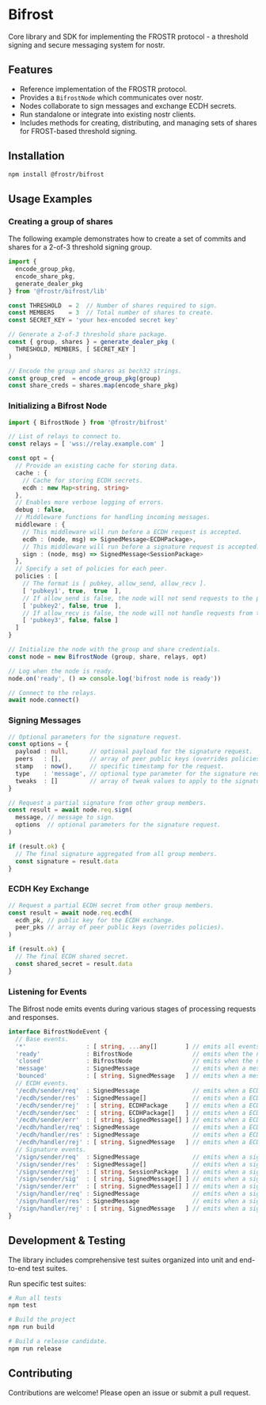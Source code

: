 # Bifrost

Core library and SDK for implementing the FROSTR protocol - a threshold signing and secure messaging system for nostr.

## Features

* Reference implementation of the FROSTR protocol.
* Provides a `BifrostNode` which communicates over nostr.
* Nodes collaborate to sign messages and exchange ECDH secrets.
* Run standalone or integrate into existing nostr clients.
* Includes methods for creating, distributing, and managing sets of shares for FROST-based threshold signing.

## Installation

```bash
npm install @frostr/bifrost
```

## Usage Examples

### Creating a group of shares

The following example demonstrates how to create a set of commits and shares for a 2-of-3 threshold signing group.

```ts
import {
  encode_group_pkg,
  encode_share_pkg,
  generate_dealer_pkg
} from '@frostr/bifrost/lib'

const THRESHOLD  = 2  // Number of shares required to sign.
const MEMBERS    = 3  // Total number of shares to create.
const SECRET_KEY = 'your hex-encoded secret key'

// Generate a 2-of-3 threshold share package.
const { group, shares } = generate_dealer_pkg (
  THRESHOLD, MEMBERS, [ SECRET_KEY ]
)

// Encode the group and shares as bech32 strings.
const group_cred  = encode_group_pkg(group)
const share_creds = shares.map(encode_share_pkg)
```

### Initializing a Bifrost Node

```ts
import { BifrostNode } from '@frostr/bifrost'

// List of relays to connect to.
const relays = [ 'wss://relay.example.com' ]

const opt = {
  // Provide an existing cache for storing data.
  cache : {
    // Cache for storing ECDH secrets.
    ecdh : new Map<string, string>
  },
  // Enables more verbose logging of errors.
  debug : false,
  // Middleware functions for handling incoming messages.
  middleware : {
    // This middleware will run before a ECDH request is accepted.
    ecdh : (node, msg) => SignedMessage<ECDHPackage>,
    // This middleware will run before a signature request is accepted.
    sign : (node, msg) => SignedMessage<SessionPackage>
  },
  // Specify a set of policies for each peer.
  policies : [
    // The format is [ pubkey, allow_send, allow_recv ].
    [ 'pubkey1', true,  true  ],
    // If allow_send is false, the node will not send requests to the peer.
    [ 'pubkey2', false, true  ],
    // If allow_recv is false, the node will not handle requests from the peer.
    [ 'pubkey3', false, false ]
  ]
}

// Initialize the node with the group and share credentials.
const node = new BifrostNode (group, share, relays, opt)

// Log when the node is ready.
node.on('ready', () => console.log('bifrost node is ready'))

// Connect to the relays.
await node.connect()
```

### Signing Messages

```ts
// Optional parameters for the signature request.
const options = {
  payload : null,      // optional payload for the signature request.
  peers   : [],        // array of peer public keys (overrides policies).
  stamp   : now(),     // specific timestamp for the request.
  type    : 'message', // optional type parameter for the signature request.
  tweaks  : []         // array of tweak values to apply to the signature.
}

// Request a partial signature from other group members.
const result = await node.req.sign(
  message, // message to sign.
  options  // optional parameters for the signature request.
)

if (result.ok) {
  // The final signature aggregated from all group members.
  const signature = result.data
}
```

### ECDH Key Exchange

```ts
// Request a partial ECDH secret from other group members.
const result = await node.req.ecdh(
  ecdh_pk, // public key for the ECDH exchange.
  peer_pks // array of peer public keys (overrides policies).
)

if (result.ok) {
  // The final ECDH shared secret.
  const shared_secret = result.data
}
```

### Listening for Events

The Bifrost node emits events during various stages of processing requests and responses.

```ts
interface BifrostNodeEvent {
  // Base events.
  '*'                 : [ string, ...any[]        ] // emits all events.
  'ready'             : BifrostNode                 // emits when the node is ready.
  'closed'            : BifrostNode                 // emits when the node is closed.
  'message'           : SignedMessage               // emits when a message is received.
  'bounced'           : [ string, SignedMessage   ] // emits when a message is rejected.
  // ECDH events.
  '/ecdh/sender/req'  : SignedMessage               // emits when a ECDH request is sent.
  '/ecdh/sender/res'  : SignedMessage[]             // emits when a ECDH request is fulfilled.
  '/ecdh/sender/rej'  : [ string, ECDHPackage     ] // emits when a ECDH request is rejected.
  '/ecdh/sender/sec'  : [ string, ECDHPackage[]   ] // emits when a ECDH share is aggregated.
  '/ecdh/sender/err'  : [ string, SignedMessage[] ] // emits when a ECDH share fails to aggregate.
  '/ecdh/handler/req' : SignedMessage               // emits when a ECDH request is received.
  '/ecdh/handler/res' : SignedMessage               // emits when a ECDH response is sent.
  '/ecdh/handler/rej' : [ string, SignedMessage   ] // emits when a ECDH rejection is sent.
  // Signature events.
  '/sign/sender/req'  : SignedMessage               // emits when a signature request is sent.
  '/sign/sender/res'  : SignedMessage[]             // emits when a signature response is received.
  '/sign/sender/rej'  : [ string, SessionPackage  ] // emits when a signature rejection is received.
  '/sign/sender/sig'  : [ string, SignedMessage[] ] // emits when a signature share is aggregated.
  '/sign/sender/err'  : [ string, SignedMessage[] ] // emits when a signature share fails to aggregate.
  '/sign/handler/req' : SignedMessage               // emits when a signature request is received.
  '/sign/handler/res' : SignedMessage               // emits when a signature response is sent.
  '/sign/handler/rej' : [ string, SignedMessage   ] // emits when a signature rejection is sent.
}
```
## Development & Testing

The library includes comprehensive test suites organized into unit and end-to-end test suites.

Run specific test suites:

```bash
# Run all tests
npm test

# Build the project
npm run build

# Build a release candidate.
npm run release
```

## Contributing

Contributions are welcome! Please open an issue or submit a pull request.

